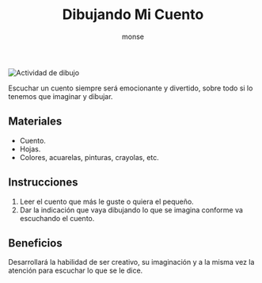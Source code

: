 ﻿---
layout: post
title:  "Dibujando Mi Cuento"
tags: [corporal]
categories: [ninos, actividad]
author: monse
image: /assets/posts/2020-06-05-dibujando-mi-cuento.jpg
---
![Actividad de dibujo](/assets/posts/2020-06-05-dibujando-mi-cuento.jpg)

Escuchar un cuento siempre será emocionante y divertido, sobre todo si lo tenemos que imaginar y dibujar. 

## Materiales 
- Cuento.
- Hojas.
- Colores, acuarelas, pinturas, crayolas, etc. 

## Instrucciones 
1. Leer el cuento que más le guste o quiera el pequeño.
2. Dar la indicación que vaya dibujando lo que se imagina conforme va escuchando el cuento.

## Beneficios 
Desarrollará la habilidad de ser creativo, su imaginación y a la misma vez la atención para escuchar lo que se le dice. 